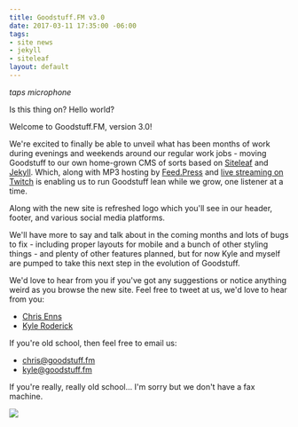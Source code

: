 ```yaml
---
title: Goodstuff.FM v3.0
date: 2017-03-11 17:35:00 -06:00
tags:
- site news
- jekyll
- siteleaf
layout: default
---
```


<em>taps microphone</em>

Is this thing on? Hello world?

Welcome to Goodstuff.FM, version 3.0!

We're excited to finally be able to unveil what has been months of work during evenings and weekends around our regular work jobs - moving Goodstuff to our own home-grown CMS of sorts based on [Siteleaf](https://www.siteleaf.com) and [Jekyll](http://jekyllrb.com). Which, along with MP3 hosting by [Feed.Press](https://feed.press) and [live streaming on Twitch](https://www.twitch.tv/goodstuff_fm) is enabling us to run Goodstuff lean while we grow, one listener at a time.

Along with the new site is refreshed logo which you'll see in our header, footer, and various social media platforms.

We'll have more to say and talk about in the coming months and lots of bugs to fix - including proper layouts for mobile and a bunch of other styling things - and plenty of other features planned, but for now Kyle and myself are pumped to take this next step in the evolution of Goodstuff.

We'd love to hear from you if you've got any suggestions or notice anything weird as you browse the new site. Feel free to tweet at us, we'd love to hear from you:

* [Chris Enns](https://www.twitter.com/ichris)
* [Kyle Roderick](https://twitter.com/dogburps)

If you're old school, then feel free to email us:

* <a href="mailto:chris@goodstuff.fm">chris@goodstuff.fm</a>
* <a href="mailto:kyle@goodstuff.fm">kyle@goodstuff.fm</a>

If you're really, really old school... I'm sorry but we don't have a fax machine.

<img src="https://media.giphy.com/media/jBBRs81dGWHIY/source.gif">